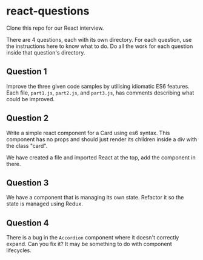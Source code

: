 # react-questions
Clone this repo for our React interview.

There are 4 questions, each with its own directory. For each question, use the instructions here to
know what to do. Do all the work for each question inside that question's directory.

## Question 1
Improve the three given code samples by utilising idiomatic ES6 features. Each file, `part1.js`,
`part2.js`, and `part3.js`, has comments describing what could be improved.

## Question 2
Write a simple react component for a Card using es6 syntax. This component has no props and should
just render its children inside a div with the class "card".

We have created a file and imported React at the top, add the component in there.

## Question 3
We have a component that is managing its own state. Refactor it so the state is managed using Redux.

## Question 4
There is a bug in the `Accordion` component where it doesn't correctly expand. Can you fix it? It may be something
to do with component lifecycles.
